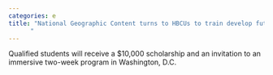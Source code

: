 ```yaml
---
categories: e
title: "National Geographic Content turns to HBCUs to train develop future Explorers and filmmakers
      "
---
```

Qualified students will receive a $10,000 scholarship and an invitation to an immersive two-week program in Washington, D.C.
      